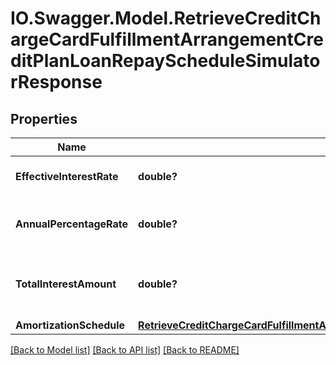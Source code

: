 # IO.Swagger.Model.RetrieveCreditChargeCardFulfillmentArrangementCreditPlanLoanRepayScheduleSimulatorResponse
## Properties

Name | Type | Description | Notes
------------ | ------------- | ------------- | -------------
**EffectiveInterestRate** | **double?** | Effective interest rate. | [optional] 
**AnnualPercentageRate** | **double?** | Applicable Annual Percentage Rate | [optional] 
**TotalInterestAmount** | **double?** | Total interest amount on checking account | [optional] 
**AmortizationSchedule** | [**RetrieveCreditChargeCardFulfillmentArrangementCreditPlanLoanRepayScheduleSimulatorResponseAmortizationSchedule**](RetrieveCreditChargeCardFulfillmentArrangementCreditPlanLoanRepayScheduleSimulatorResponseAmortizationSchedule.md) |  | [optional] 

[[Back to Model list]](../README.md#documentation-for-models) [[Back to API list]](../README.md#documentation-for-api-endpoints) [[Back to README]](../README.md)

